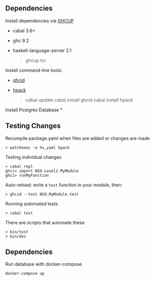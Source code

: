 Dependencies
------------

Install dependencies via [GHCUP](https://www.haskell.org/ghcup/)
* cabal 3.6+
* ghc 9.2
* haskell-language-server 2.1

    > ghcup tui

Install command-line tools:
* [ghcid](https://github.com/ndmitchell/ghcid)
* [hpack](https://github.com/sol/hpack#readme)

    > cabal update
    > cabal install ghcid
    > cabal install hpack

Install Postgres Database
* 

Testing Changes
---------------

Recompile package.yaml when files are added or changes are made

    > watchexec -e hs,yaml hpack

Testing individual changes

    > cabal repl
    ghci> import NSO.Level2.MyModule
    ghci> runMyFunction

Auto-reload: write a `test` function in your module, then:
  
    > ghcid --test NSO.MyModule.test

Running automated tests

    > cabal test

There are scripts that automate these

    > bin/test
    > bin/dev

Dependencies
------------

Run database with docker-compose

    docker-compose up

